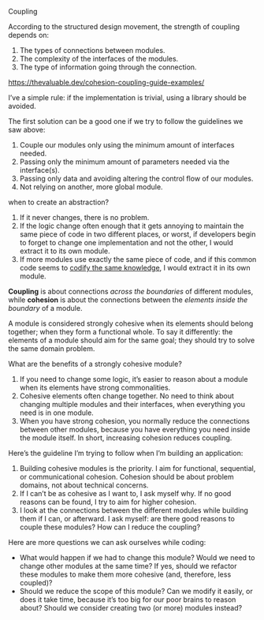 Coupling

According to the structured design movement, the strength of coupling depends on:

1.  The types of connections between modules.
2.  The complexity of the interfaces of the modules.
3.  The type of information going through the connection.

https://thevaluable.dev/cohesion-coupling-guide-examples/



I’ve a simple rule: if the implementation is trivial, using a library should be avoided.



The first solution can be a good one if we try to follow the guidelines we saw above:

1.  Couple our modules only using the minimum amount of interfaces needed.
2.  Passing only the minimum amount of parameters needed via the interface(s).
3.  Passing only data and avoiding altering the control flow of our modules.
4.  Not relying on another, more global module.



when to create an abstraction?
1.  If it never changes, there is no problem.
2.  If the logic change often enough that it gets annoying to maintain the same piece of code in two different places, or worst, if developers begin to forget to change one implementation and not the other, I would extract it to its own module.
3.  If more modules use exactly the same piece of code, and if this common code seems to [codify the same knowledge](https://thevaluable.dev/dry-principle-cost-benefit-example/), I would extract it in its own module.



**Coupling** is about connections _across the boundaries_ of different modules, while **cohesion** is about the connections between the _elements inside the boundary_ of a module.


A module is considered strongly cohesive when its elements should belong together; when they form a functional whole. To say it differently: the elements of a module should aim for the same goal; they should try to solve the same domain problem.


What are the benefits of a strongly cohesive module?

1.  If you need to change some logic, it’s easier to reason about a module when its elements have strong commonalities.
2.  Cohesive elements often change together. No need to think about changing multiple modules and their interfaces, when everything you need is in one module.
3.  When you have strong cohesion, you normally reduce the connections between other modules, because you have everything you need inside the module itself. In short, increasing cohesion reduces coupling.



Here’s the guideline I’m trying to follow when I’m building an application:

1.  Building cohesive modules is the priority. I aim for functional, sequential, or communicational cohesion. Cohesion should be about problem domains, not about technical concerns.
2.  If I can’t be as cohesive as I want to, I ask myself why. If no good reasons can be found, I try to aim for higher cohesion.
3.  I look at the connections between the different modules while building them if I can, or afterward. I ask myself: are there good reasons to couple these modules? How can I reduce the coupling?



Here are more questions we can ask ourselves while coding:

-   What would happen if we had to change this module? Would we need to change other modules at the same time? If yes, should we refactor these modules to make them more cohesive (and, therefore, less coupled)?
-   Should we reduce the scope of this module? Can we modify it easily, or does it take time, because it’s too big for our poor brains to reason about? Should we consider creating two (or more) modules instead?